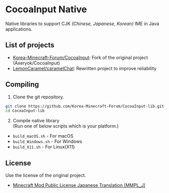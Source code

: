 # CocoaInput Native
Native libraries to support CJK _(Chinese, Japanese, Korean)_ IME in Java applications.

## List of projects
- [Korea-Minecraft-Forum/CocoaInput](https://github.com/Korea-Minecraft-Forum/CocoaInput): Fork of the original project (Axeryok/CocoaInput)
- [LemonCaramel/caramelChat](https://github.com/LemonCaramel/caramelChat): Rewritten project to improve reliability

## Compiling
  1. Clone the git repository.
  ```Bash
  git clone https://github.com/Korea-Minecraft-Forum/CocoaInput-lib.git
  cd CocoaInput-lib
  ```

  2. Compile native library<br>
  (Run one of below scripts which is your platform.)
  - `build_macOS.sh` - For macOS
  - `build_Windows.sh` - For Windows
  - `build_X11.sh` - For Linux(X11)

## License
Use the license of the original project.
- [Minecraft Mod Public License Japanese Translation (MMPL_J)](LICENSE)
